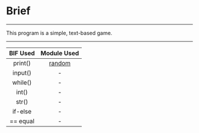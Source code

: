# Brief
****
This program is a simple, text-based game.
****
|BIF Used|Module Used|
|:------:|:---------:|
|print()|[random]( https://docs.python.org/3.6/library/random.html#random.random)|
|input()|-|
|while()|-|
|int()|-|
|str()|-|
|if-else|-|
|== equal|-|